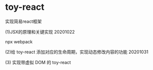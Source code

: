 # toy-react
实现简易react框架

(1)JSX的原理和关键实现 20201022

npx webpack

(2)给 toy-react 添加对应的生命周期，实现动态修改内容的功能 20201031

(3) 实现带虚拟 DOM 的 toy-react